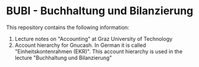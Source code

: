 # BUBI - Buchhaltung und Bilanzierung

This repository contains the following information:

1. Lecture notes on "Accounting" at Graz University of Technology
2. Account hierarchy for Gnucash. In German it is called "Einheitskontenrahmen (EKR)". This account hierarchy is used in the lecture "Buchhaltung und Bilanzierung"
